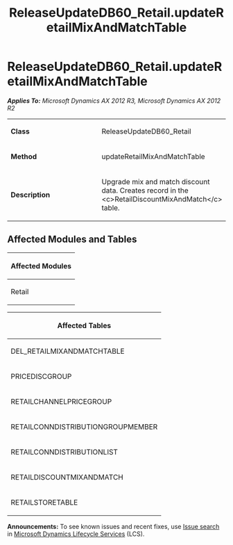 ﻿---
title: ReleaseUpdateDB60_Retail.updateRetailMixAndMatchTable
TOCTitle: ReleaseUpdateDB60_Retail.updateRetailMixAndMatchTable
ms:assetid: 15073bdf-a230-b0d7-a2b0-11b4d97014ba
ms:mtpsurl: https://msdn.microsoft.com/en-us/library/JJ718525(v=AX.60)
ms:contentKeyID: 49706827
ms.date: 05/18/2015
mtps_version: v=AX.60
---

# ReleaseUpdateDB60\_Retail.updateRetailMixAndMatchTable 


_**Applies To:** Microsoft Dynamics AX 2012 R3, Microsoft Dynamics AX 2012 R2_

<table>
<colgroup>
<col style="width: 50%" />
<col style="width: 50%" />
</colgroup>
<tbody>
<tr class="odd">
<td><p><strong>Class</strong></p></td>
<td><p>ReleaseUpdateDB60_Retail</p></td>
</tr>
<tr class="even">
<td><p><strong>Method</strong></p></td>
<td><p>updateRetailMixAndMatchTable</p></td>
</tr>
<tr class="odd">
<td><p><strong>Description</strong></p></td>
<td><p>Upgrade mix and match discount data. Creates record in the &lt;c&gt;RetailDiscountMixAndMatch&lt;/c&gt; table.</p></td>
</tr>
</tbody>
</table>


## Affected Modules and Tables

<table>
<colgroup>
<col style="width: 100%" />
</colgroup>
<thead>
<tr class="header">
<th><p>Affected Modules</p></th>
</tr>
</thead>
<tbody>
<tr class="odd">
<td><p>Retail</p></td>
</tr>
</tbody>
</table>


<table>
<colgroup>
<col style="width: 100%" />
</colgroup>
<thead>
<tr class="header">
<th><p>Affected Tables</p></th>
</tr>
</thead>
<tbody>
<tr class="odd">
<td><p>DEL_RETAILMIXANDMATCHTABLE</p></td>
</tr>
<tr class="even">
<td><p>PRICEDISCGROUP</p></td>
</tr>
<tr class="odd">
<td><p>RETAILCHANNELPRICEGROUP</p></td>
</tr>
<tr class="even">
<td><p>RETAILCONNDISTRIBUTIONGROUPMEMBER</p></td>
</tr>
<tr class="odd">
<td><p>RETAILCONNDISTRIBUTIONLIST</p></td>
</tr>
<tr class="even">
<td><p>RETAILDISCOUNTMIXANDMATCH</p></td>
</tr>
<tr class="odd">
<td><p>RETAILSTORETABLE</p></td>
</tr>
</tbody>
</table>

  
**Announcements:** To see known issues and recent fixes, use [Issue search](http://go.microsoft.com/fwlink/?linkid=389258) in [Microsoft Dynamics Lifecycle Services](http://go.microsoft.com/fwlink/?linkid=306505) (LCS).


